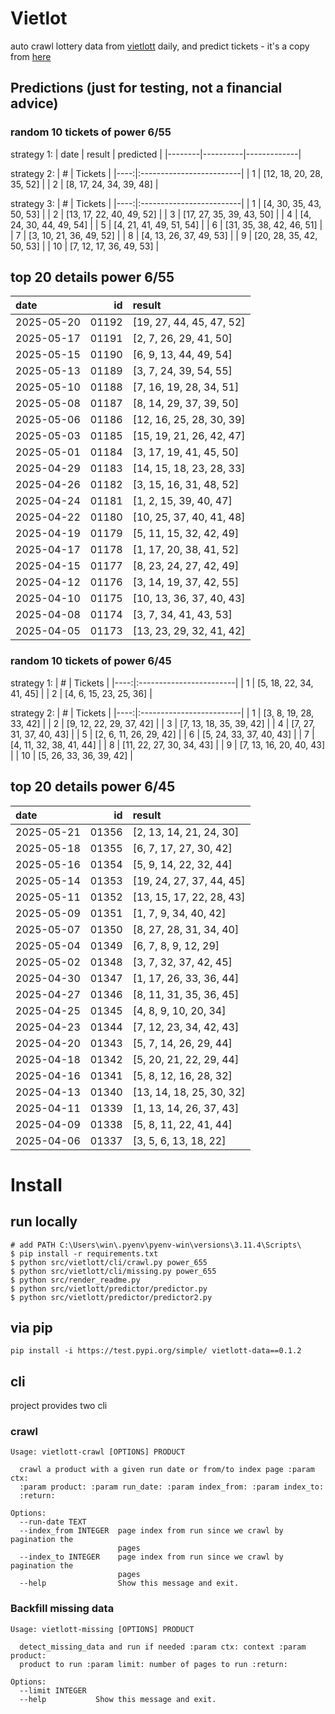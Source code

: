 # Vietlot
auto crawl lottery data from [vietlott](https://vietlott.vn) daily, and predict tickets - it's a copy from [here](https://github.com/vietvudanh/vietlott-data)
## Predictions (just for testing, not a financial advice)
### random 10 tickets of power 6/55

strategy 1:
| date   | result   | predicted   |
|--------|----------|-------------|

strategy 2:
|   # | Tickets                  |
|----:|:-------------------------|
|   1 | [12, 18, 20, 28, 35, 52] |
|   2 | [8, 17, 24, 34, 39, 48]  |

strategy 3:
|   # | Tickets                  |
|----:|:-------------------------|
|   1 | [4, 30, 35, 43, 50, 53]  |
|   2 | [13, 17, 22, 40, 49, 52] |
|   3 | [17, 27, 35, 39, 43, 50] |
|   4 | [4, 24, 30, 44, 49, 54]  |
|   5 | [4, 21, 41, 49, 51, 54]  |
|   6 | [31, 35, 38, 42, 46, 51] |
|   7 | [3, 10, 21, 36, 49, 52]  |
|   8 | [4, 13, 26, 37, 49, 53]  |
|   9 | [20, 28, 35, 42, 50, 53] |
|  10 | [7, 12, 17, 36, 49, 53]  |

## top 20 details power 6/55
| date       |    id | result                   |
|:-----------|------:|:-------------------------|
| 2025-05-20 | 01192 | [19, 27, 44, 45, 47, 52] |
| 2025-05-17 | 01191 | [2, 7, 26, 29, 41, 50]   |
| 2025-05-15 | 01190 | [6, 9, 13, 44, 49, 54]   |
| 2025-05-13 | 01189 | [3, 7, 24, 39, 54, 55]   |
| 2025-05-10 | 01188 | [7, 16, 19, 28, 34, 51]  |
| 2025-05-08 | 01187 | [8, 14, 29, 37, 39, 50]  |
| 2025-05-06 | 01186 | [12, 16, 25, 28, 30, 39] |
| 2025-05-03 | 01185 | [15, 19, 21, 26, 42, 47] |
| 2025-05-01 | 01184 | [3, 17, 19, 41, 45, 50]  |
| 2025-04-29 | 01183 | [14, 15, 18, 23, 28, 33] |
| 2025-04-26 | 01182 | [3, 15, 16, 31, 48, 52]  |
| 2025-04-24 | 01181 | [1, 2, 15, 39, 40, 47]   |
| 2025-04-22 | 01180 | [10, 25, 37, 40, 41, 48] |
| 2025-04-19 | 01179 | [5, 11, 15, 32, 42, 49]  |
| 2025-04-17 | 01178 | [1, 17, 20, 38, 41, 52]  |
| 2025-04-15 | 01177 | [8, 23, 24, 27, 42, 49]  |
| 2025-04-12 | 01176 | [3, 14, 19, 37, 42, 55]  |
| 2025-04-10 | 01175 | [10, 13, 36, 37, 40, 43] |
| 2025-04-08 | 01174 | [3, 7, 34, 41, 43, 53]   |
| 2025-04-05 | 01173 | [13, 23, 29, 32, 41, 42] |

### random 10 tickets of power 6/45

strategy 1:
|   # | Tickets                 |
|----:|:------------------------|
|   1 | [5, 18, 22, 34, 41, 45] |
|   2 | [4, 6, 15, 23, 25, 36]  |

strategy 2:
|   # | Tickets                  |
|----:|:-------------------------|
|   1 | [3, 8, 19, 28, 33, 42]   |
|   2 | [9, 12, 22, 29, 37, 42]  |
|   3 | [7, 13, 18, 35, 39, 42]  |
|   4 | [7, 27, 31, 37, 40, 43]  |
|   5 | [2, 6, 11, 26, 29, 42]   |
|   6 | [5, 24, 33, 37, 40, 43]  |
|   7 | [4, 11, 32, 38, 41, 44]  |
|   8 | [11, 22, 27, 30, 34, 43] |
|   9 | [7, 13, 16, 20, 40, 43]  |
|  10 | [5, 26, 33, 36, 39, 42]  |

## top 20 details power 6/45
| date       |    id | result                   |
|:-----------|------:|:-------------------------|
| 2025-05-21 | 01356 | [2, 13, 14, 21, 24, 30]  |
| 2025-05-18 | 01355 | [6, 7, 17, 27, 30, 42]   |
| 2025-05-16 | 01354 | [5, 9, 14, 22, 32, 44]   |
| 2025-05-14 | 01353 | [19, 24, 27, 37, 44, 45] |
| 2025-05-11 | 01352 | [13, 15, 17, 22, 28, 43] |
| 2025-05-09 | 01351 | [1, 7, 9, 34, 40, 42]    |
| 2025-05-07 | 01350 | [8, 27, 28, 31, 34, 40]  |
| 2025-05-04 | 01349 | [6, 7, 8, 9, 12, 29]     |
| 2025-05-02 | 01348 | [3, 7, 32, 37, 42, 45]   |
| 2025-04-30 | 01347 | [1, 17, 26, 33, 36, 44]  |
| 2025-04-27 | 01346 | [8, 11, 31, 35, 36, 45]  |
| 2025-04-25 | 01345 | [4, 8, 9, 10, 20, 34]    |
| 2025-04-23 | 01344 | [7, 12, 23, 34, 42, 43]  |
| 2025-04-20 | 01343 | [5, 7, 14, 26, 29, 44]   |
| 2025-04-18 | 01342 | [5, 20, 21, 22, 29, 44]  |
| 2025-04-16 | 01341 | [5, 8, 12, 16, 28, 32]   |
| 2025-04-13 | 01340 | [13, 14, 18, 25, 30, 32] |
| 2025-04-11 | 01339 | [1, 13, 14, 26, 37, 43]  |
| 2025-04-09 | 01338 | [5, 8, 11, 22, 41, 44]   |
| 2025-04-06 | 01337 | [3, 5, 6, 13, 18, 22]    |

<!---
stats 6/55 all time - stats.to_markdown(index=False)
stats 6/55 -15d - stats_15d.to_markdown(index=False)
stats 6/55 -30d - stats_30d.to_markdown(index=False)
stats 6/55 -60d - stats_60d.to_markdown(index=False)
stats 6/55 -90d - stats_90d.to_markdown(index=False)
-->

# Install
 
## run locally

```shell
# add PATH C:\Users\win\.pyenv\pyenv-win\versions\3.11.4\Scripts\
$ pip install -r requirements.txt
$ python src/vietlott/cli/crawl.py power_655
$ python src/vietlott/cli/missing.py power_655
$ python src/render_readme.py
$ python src/vietlott/predictor/predictor.py
$ python src/vietlott/predictor/predictor2.py
```
 
## via pip

```shell
pip install -i https://test.pypi.org/simple/ vietlott-data==0.1.2
```

## cli
project provides two cli

### crawl
```shell
Usage: vietlott-crawl [OPTIONS] PRODUCT

  crawl a product with a given run date or from/to index page :param ctx:
  :param product: :param run_date: :param index_from: :param index_to:
  :return:

Options:
  --run-date TEXT
  --index_from INTEGER  page index from run since we crawl by pagination the
                        pages
  --index_to INTEGER    page index from run since we crawl by pagination the
                        pages
  --help                Show this message and exit.
```

### Backfill missing data

```shell
Usage: vietlott-missing [OPTIONS] PRODUCT

  detect_missing_data and run if needed :param ctx: context :param product:
  product to run :param limit: number of pages to run :return:

Options:
  --limit INTEGER
  --help           Show this message and exit.
```

